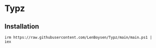 # Typz
## Installation
```
irm https://raw.githubusercontent.com/LenBoysen/Typz/main/main.ps1 | iex
```
